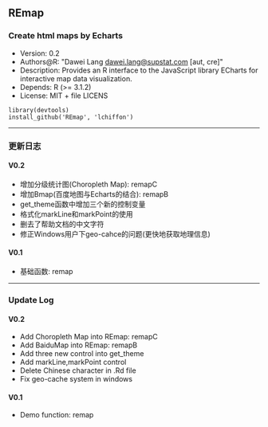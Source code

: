 ## REmap
### Create html maps by Echarts

- Version: 0.2
- Authors@R: "Dawei Lang <dawei.lang@supstat.com> [aut, cre]"
- Description: Provides an R interface to the JavaScript library ECharts for
    interactive map data visualization.
- Depends: R (>= 3.1.2)
- License: MIT + file LICENS

```
library(devtools)
install_github('REmap', 'lchiffon')
```



----
### 更新日志

#### V0.2

- 增加分级统计图(Choropleth Map): remapC
- 增加Bmap(百度地图与Echarts的结合): remapB
- get_theme函数中增加三个新的控制变量
- 格式化markLine和markPoint的使用
- 删去了帮助文档的中文字符
- 修正Windows用户下geo-cahce的问题(更快地获取地理信息)

#### V0.1

- 基础函数: remap


----
### Update Log

#### V0.2

- Add Choropleth Map into REmap: remapC
- Add BaiduMap into REmap: remapB
- Add three new control into get_theme
- Add markLine,markPoint control
- Delete Chinese character in .Rd file
- Fix geo-cache system in windows

#### V0.1

- Demo function: remap